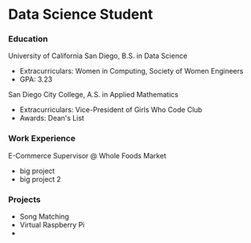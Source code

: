 # Data Science Student

### Education
University of California San Diego, B.S. in Data Science
- Extracurriculars: Women in Computing, Society of Women Engineers
- GPA: 3.23

San Diego City College, A.S. in Applied Mathematics
- Extracurriculars: Vice-President of Girls Who Code Club
- Awards: Dean's List

### Work Experience
E-Commerce Supervisor @ Whole Foods Market
- big project
- big project 2

### Projects
- Song Matching
- Virtual Raspberry Pi
- 
